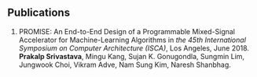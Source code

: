 ## Publications

1. PROMISE: An End-to-End Design of a Programmable Mixed-Signal Accelerator for Machine-Learning Algorithms in _the 45th International Symposium on Computer Architecture (ISCA)_, Los Angeles, June 2018. **Prakalp Srivastava**, Mingu Kang, Sujan K. Gonugondla, Sungmin Lim, Jungwook Choi, Vikram Adve, Nam Sung Kim, Naresh Shanbhag.
